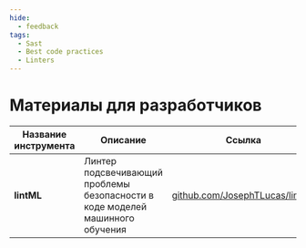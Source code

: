 ```yaml
---
hide:
  - feedback
tags:
  - Sast
  - Best code practices
  - Linters
---
```


# **Материалы для разработчиков**

| Название инструмента | Описание | Ссылка |
| -------- | -------- | ------ |
| **lintML** | Линтер подсвечивающий проблемы безопасности в коде моделей машинного обучения| [github.com/JosephTLucas/lintML](https://github.com/JosephTLucas/lintML) |